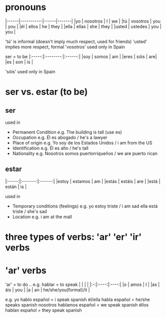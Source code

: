 # pronouns

|------|-----------|------|-------|
|yo    | nosotros  |  I   | we    |
|tú    | vosotros  |  you | you   |
|él    | ellos     |  he  | they  |
|ella  | ellas     |  she | they  |
|usted | ustedes   |  you | you   |

'tú' is informal (doesn't imply much respect, used for friends)
'usted' implies more respect, formal 
'vosotros' used only in Spain

ser = to be
|:-----:|:--------:|:------:|
|soy  | somos  |  am |
|eres | sóis   |  are|
|es   | son    |  is |

'sóis' used only in Spain

# ser vs. estar (to be)
## ser
used in 
- Permanent Condition
    e.g. The building is tall (use es)
- Occupation
    e.g. Él es abogado / he's a lawyer
- Place of origin
    e.g. Yo soy de los Estados Unidos / i am from the US
- Identification
    e.g. Él es alto / he's tall
- Nationality
    e.g. Nosotros somos puertorriqueños / we are puerto rican


## estar
|:-----:|:-------:|:------:|
|estoy  | estamos |  am   |
|estás  | estáis  |  are  |
|está   | están   |  is   |

used in
- Temporary conditions (feelings)
    e.g. yo estoy triste / i am sad
         ella está triste / she's sad
- Location
    e.g. i am at the mall

# three types of verbs: 'ar' 'er' 'ir' verbs
# 'ar' verbs
'ar' = to do ..
e.g. hablar = to speak
|  |  |     |
|:-:|:----:|:----:|
|o  | amos | I    |
|as | áis  | you  |
|a  | an   | he/she/you(formal)/it |

e.g. 
yo hablo español = i speak spanish
él/ella habla español = he/she speaks spanish
nosotros hablamos español = we speak spanish
éllos hablan español = they  speak spanish

